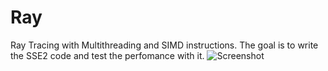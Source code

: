 # Ray
Ray Tracing with Multithreading and SIMD instructions. The goal is to write the SSE2 code and test the perfomance with it.
![Screenshot](night.bmp)
